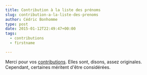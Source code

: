 ```yaml
---
title: Contribution à la liste des prénoms
slug: contribution-a-la-liste-des-prenoms
author: Cédric Bonhomme
type: post
date: 2015-01-12T22:49:47+00:00
tags:
  - contributions
  - firstname

---
```

Merci pour vos [contributions][1]. Elles sont, disons, assez originales.
Cependant, certaines méritent d'être considérées.

 [1]: https://wiki.cedricbonhomme.org/firstname
